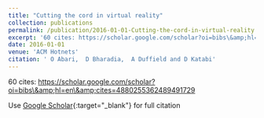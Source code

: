```yaml
---
title: "Cutting the cord in virtual reality"
collection: publications
permalink: /publication/2016-01-01-Cutting-the-cord-in-virtual-reality
excerpt: '60 cites: https://scholar.google.com/scholar?oi=bibs\&amp;hl=en\&amp;cites=4880255362489491729'
date: 2016-01-01
venue: 'ACM Hotnets'
citation: ' O Abari,  D Bharadia,  A Duffield and D Katabi'
---
```

60 cites: https://scholar.google.com/scholar?oi=bibs\&amp;hl=en\&amp;cites=4880255362489491729

Use [Google Scholar](https://scholar.google.com/scholar?q=Cutting+the+cord+in+virtual+reality){:target="_blank"} for full citation
